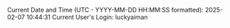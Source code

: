Current Date and Time (UTC - YYYY-MM-DD HH:MM:SS formatted): 2025-02-07 10:44:31
Current User's Login: luckyaiman
